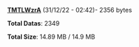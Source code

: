 [**TMTLWzrA**](/data/TMTLWzrA.txt) (31/12/22 - 02:42)- 2356 bytes

**Total Datas**: 2349

**Total Size**: 14.89 MB / 14.9 MB